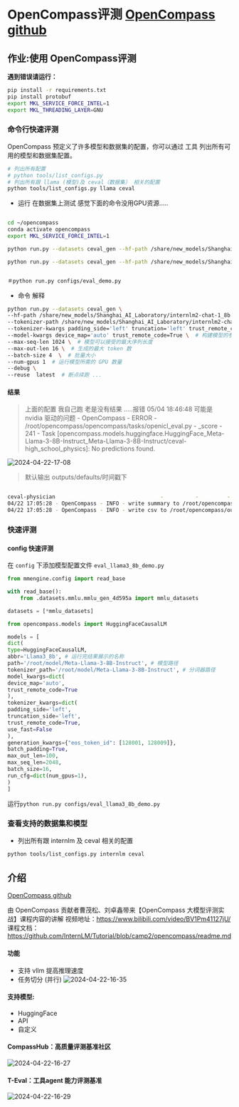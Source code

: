 # OpenCompass评测 [OpenCompass github](https://github.com/open-compass/opencompass)

## 作业:使用 OpenCompass评测

**遇到错误请运行：**

```bash
pip install -r requirements.txt
pip install protobuf
export MKL_SERVICE_FORCE_INTEL=1
export MKL_THREADING_LAYER=GNU

```

### 命令行快速评测

OpenCompass 预定义了许多模型和数据集的配置，你可以通过 工具 列出所有可用的模型和数据集配置。

```bash
# 列出所有配置
# python tools/list_configs.py
# 列出所有跟 llama (模型)及 ceval（数据集） 相关的配置
python tools/list_configs.py llama ceval
```













- 运行   在数据集上测试 感觉下面的命令没用GPU资源.....

```bash

cd ~/opencompass
conda activate opencompass
export MKL_SERVICE_FORCE_INTEL=1

python run.py --datasets ceval_gen --hf-path /share/new_models/Shanghai_AI_Laboratory/internlm2-chat-1_8b   --tokenizer-path /share/new_models/Shanghai_AI_Laboratory/internlm2-chat-1_8b --tokenizer-kwargs padding_side='left' truncation='left' trust_remote_code=True --model-kwargs device_map='auto' trust_remote_code=True  --max-seq-len 2048   --max-out-len 16   --batch-size 8    --num-gpus 1 

python run.py --datasets ceval_gen --hf-path /share/new_models/Shanghai_AI_Laboratory/internlm2-chat-1_8b --tokenizer-path /share/new_models/Shanghai_AI_Laboratory/internlm2-chat-1_8b --tokenizer-kwargs padding_side='left' truncation='left' trust_remote_code=True --model-kwargs trust_remote_code=True device_map='auto' --max-seq-len 1024 --max-out-len 16 --batch-size 2 --num-gpus 1 --debug


＃python run.py configs/eval_demo.py

```

- 命令 解释 
```bash
python run.py --datasets ceval_gen \
--hf-path /share/new_models/Shanghai_AI_Laboratory/internlm2-chat-1_8b \  # HuggingFace 模型路径
--tokenizer-path /share/new_models/Shanghai_AI_Laboratory/internlm2-chat-1_8b \  # HuggingFace tokenizer 路径（如果与模型路径相同，可以省略）
--tokenizer-kwargs padding_side='left' truncation='left' trust_remote_code=True \  # 构建 tokenizer 的参数
--model-kwargs device_map='auto' trust_remote_code=True \  # 构建模型的参数
--max-seq-len 1024 \  # 模型可以接受的最大序列长度
--max-out-len 16 \  # 生成的最大 token 数
--batch-size 4  \  # 批量大小
--num-gpus 1  # 运行模型所需的 GPU 数量
--debug \ 
--reuse  latest  # 断点续跑 ...
```


####  结果  

> 上面的配置 我自己跑 老是没有结果 .....报错 05/04 18:46:48 可能是 nvidia 驱动的问题    - OpenCompass - ERROR - /root/opencompass/opencompass/tasks/openicl_eval.py - _score - 241 - Task [opencompass.models.huggingface.HuggingFace_Meta-Llama-3-8B-Instruct_Meta-Llama-3-8B-Instruct/ceval-high_school_physics]: No predictions found.

 ![2024-04-22-17-08](https://github.com/jingkeke/internLM2/assets/16113137/7c079449-ac43-4a9f-a66d-dcd0ee254147)

 > 默认输出 outputs/defaults/时间戳下


```bash

ceval-physician                                 -          -         -       -
04/22 17:05:28 - OpenCompass - INFO - write summary to /root/opencompass/outputs/default/20240422_170005/summary/summary_20240422_170005.txt
04/22 17:05:28 - OpenCompass - INFO - write csv to /root/opencompass/outputs/default/20240422_170005/summary/summary_20240422_170005.csv

```



### 快速评测

#### config 快速评测

在 `config` 下添加模型配置文件 `eval_llama3_8b_demo.py`

```python
from mmengine.config import read_base

with read_base():
    from .datasets.mmlu.mmlu_gen_4d595a import mmlu_datasets

datasets = [*mmlu_datasets]

from opencompass.models import HuggingFaceCausalLM

models = [
dict(
type=HuggingFaceCausalLM,
abbr='Llama3_8b', # 运行完结果展示的名称
path='/root/model/Meta-Llama-3-8B-Instruct', # 模型路径
tokenizer_path='/root/model/Meta-Llama-3-8B-Instruct', # 分词器路径
model_kwargs=dict(
device_map='auto',
trust_remote_code=True
),
tokenizer_kwargs=dict(
padding_side='left',
truncation_side='left',
trust_remote_code=True,
use_fast=False
),
generation_kwargs={"eos_token_id": [128001, 128009]},
batch_padding=True,
max_out_len=100,
max_seq_len=2048,
batch_size=16,
run_cfg=dict(num_gpus=1),
)
]
```



运行`python run.py configs/eval_llama3_8b_demo.py`




### 查看支持的数据集和模型
- 列出所有跟 internlm 及 ceval 相关的配置
```bash
python tools/list_configs.py internlm ceval

```



## 介绍 
[OpenCompass github](https://github.com/open-compass/opencompass)

由 OpenCompass 贡献者曹茂松、刘卓鑫带来【OpenCompass 大模型评测实战】课程内容的讲解
视频地址：https://www.bilibili.com/video/BV1Pm41127jU/
课程文档：https://github.com/InternLM/Tutorial/blob/camp2/opencompass/readme.md


#### 功能
- 支持 vllm 提高推理速度 
- 任务切分 (并行)
![2024-04-22-16-35](https://github.com/jingkeke/internLM2/assets/16113137/812bbe89-2a68-4f9a-8421-d6a6f9335831)


#### 支持模型:
- HuggingFace
- API
- 自定义



#### CompassHub：高质量评测基准社区

![2024-04-22-16-27](https://github.com/jingkeke/internLM2/assets/16113137/73dac1e1-30f4-4bcd-8d96-c0881152701b)


####  T-Eval：工具agent 能力评测基准

![2024-04-22-16-29](https://github.com/jingkeke/internLM2/assets/16113137/93468382-bfd1-4162-94f8-c58bd55b1458)

